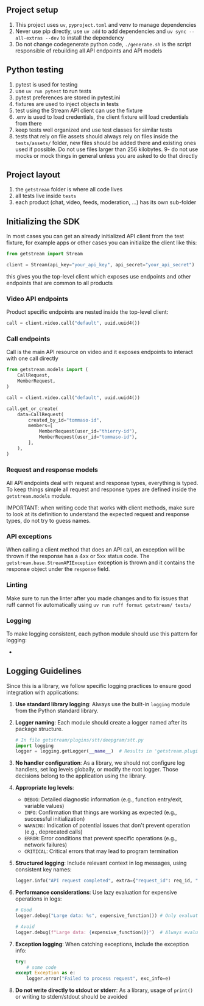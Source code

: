 ## Project setup

1. This project uses `uv`,  `pyproject.toml` and venv to manage dependencies
2. Never use pip directly, use `uv add` to add dependencies and `uv sync --all-extras --dev` to install the dependency
3. Do not change codegenerate python code, `./generate.sh` is the script responsible of rebuilding all API endpoints and API models

## Python testing

1. pytest is used for testing
2. use `uv run pytest` to run tests
3. pytest preferences are stored in pytest.ini
4. fixtures are used to inject objects in tests
5. test using the Stream API client can use the fixture
6. .env is used to load credentials, the client fixture will load credentials from there
7. keep tests well organized and use test classes for similar tests
8. tests that rely on file assets should always rely on files inside the `tests/assets/` folder, new files should be added there and existing ones used if possible. Do not use files larger than 256 kilobytes.
9- do not use mocks or mock things in general unless you are asked to do that directly

## Project layout

1. the `getstream` folder is where all code lives
2. all tests live inside `tests`
3. each product (chat, video, feeds, moderation, ...) has its own sub-folder

## Initializing the SDK

In most cases you can get an already initialized API client from the test fixture, for example apps or other cases you can initialize the client like this:

```python
from getstream import Stream

client = Stream(api_key="your_api_key", api_secret="your_api_secret")
```

this gives you the top-level client which exposes use endpoints and other endpoints that are common to all products

### Video API endpoints

Product specific endpoints are nested inside the top-level client:

```python
call = client.video.call("default", uuid.uuid4())
```

### Call endpoints

Call is the main API resource on video and it exposes endpoints to interact with one call directly

```python
from getstream.models import (
    CallRequest,
    MemberRequest,
)

call = client.video.call("default", uuid.uuid4())

call.get_or_create(
    data=CallRequest(
        created_by_id="tommaso-id",
        members=[
            MemberRequest(user_id="thierry-id"),
            MemberRequest(user_id="tommaso-id"),
        ],
    ),
)
```

### Request and response models

All API endpoints deal with request and response types, everything is typed. To keep things simple all request and response types are defined inside the `getstream.models` module.

IMPORTANT: when writing code that works with client methods, make sure to look at its definition to understand the expected request and response types, do not try to guess names.

### API exceptions

When calling a client method that does an API call, an exception will be thrown if the response has a 4xx or 5xx status code. The `getstream.base.StreamAPIException` exception is thrown and it contains the response object under the `response` field.


### Linting

Make sure to run the linter after you made changes and to fix issues that ruff cannot fix automatically using `uv run ruff format getstream/ tests/`


### Logging

To make logging consistent, each python module should use this pattern for logging:

-

## Logging Guidelines

Since this is a library, we follow specific logging practices to ensure good integration with applications:

1. **Use standard library logging**: Always use the built-in `logging` module from the Python standard library.

2. **Logger naming**: Each module should create a logger named after its package structure.
   ```python
   # In file getstream/plugins/stt/deepgram/stt.py
   import logging
   logger = logging.getLogger(__name__)  # Results in 'getstream.plugins.stt.deepgram.stt'
   ```

3. **No handler configuration**: As a library, we should not configure log handlers, set log levels globally, or modify the root logger. Those decisions belong to the application using the library.

4. **Appropriate log levels**:
   - `DEBUG`: Detailed diagnostic information (e.g., function entry/exit, variable values)
   - `INFO`: Confirmation that things are working as expected (e.g., successful initialization)
   - `WARNING`: Indication of potential issues that don't prevent operation (e.g., deprecated calls)
   - `ERROR`: Error conditions that prevent specific operations (e.g., network failures)
   - `CRITICAL`: Critical errors that may lead to program termination

5. **Structured logging**: Include relevant context in log messages, using consistent key names:
   ```python
   logger.info("API request completed", extra={"request_id": req_id, "duration_ms": duration})
   ```

6. **Performance considerations**: Use lazy evaluation for expensive operations in logs:
   ```python
   # Good
   logger.debug("Large data: %s", expensive_function()) # Only evaluates if debug is enabled

   # Avoid
   logger.debug(f"Large data: {expensive_function()}")  # Always evaluates
   ```

7. **Exception logging**: When catching exceptions, include the exception info:
   ```python
   try:
       # some code
   except Exception as e:
       logger.error("Failed to process request", exc_info=e)
   ```

8. **Do not write directly to stdout or stderr**: As a library, usage of `print()` or writing to stderr/stdout should be avoided
